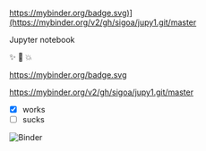   <https://mybinder.org/badge.svg)](https://mybinder.org/v2/gh/sigoa/jupy1.git/master>

Jupyter notebook

 :sparkles: :camel: :boom:

<https://mybinder.org/badge.svg>

<https://mybinder.org/v2/gh/sigoa/jupy1.git/master>

- [x] works
- [ ] sucks

![Binder](https://mybinder.org/badge.svg)


